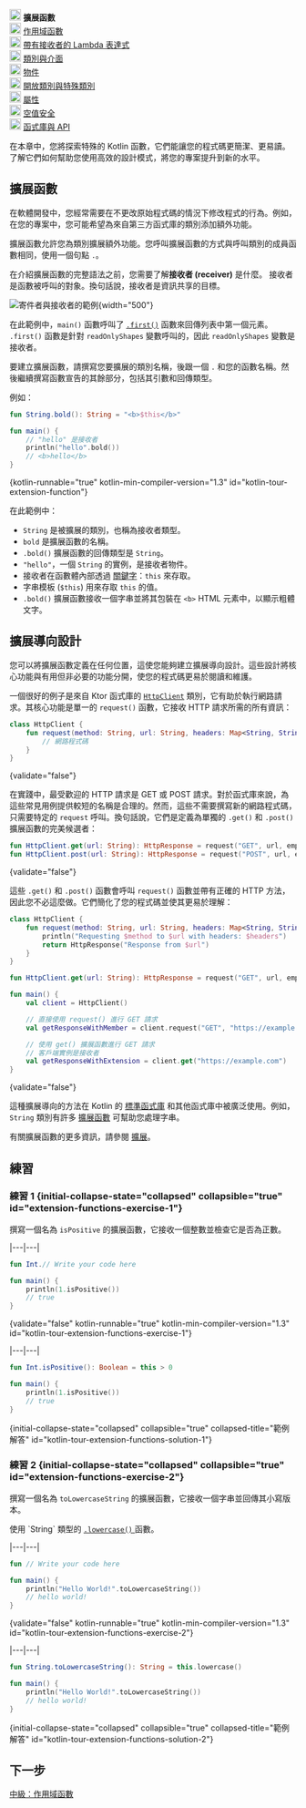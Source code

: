 [//]: # (title: 中級：擴展函數)

<no-index/>

<tldr>
    <p><img src="icon-1.svg" width="20" alt="第一步" /> <strong>擴展函數</strong><br />
        <img src="icon-2-todo.svg" width="20" alt="第二步" /> <a href="kotlin-tour-intermediate-scope-functions.md">作用域函數</a><br />
        <img src="icon-3-todo.svg" width="20" alt="第三步" /> <a href="kotlin-tour-intermediate-lambdas-receiver.md">帶有接收者的 Lambda 表達式</a><br />
        <img src="icon-4-todo.svg" width="20" alt="第四步" /> <a href="kotlin-tour-intermediate-classes-interfaces.md">類別與介面</a><br />
        <img src="icon-5-todo.svg" width="20" alt="第五步" /> <a href="kotlin-tour-intermediate-objects.md">物件</a><br />
        <img src="icon-6-todo.svg" width="20" alt="第六步" /> <a href="kotlin-tour-intermediate-open-special-classes.md">開放類別與特殊類別</a><br />
        <img src="icon-7-todo.svg" width="20" alt="第七步" /> <a href="kotlin-tour-intermediate-properties.md">屬性</a><br />
        <img src="icon-8-todo.svg" width="20" alt="第八步" /> <a href="kotlin-tour-intermediate-null-safety.md">空值安全</a><br />
        <img src="icon-9-todo.svg" width="20" alt="第九步" /> <a href="kotlin-tour-intermediate-libraries-and-apis.md">函式庫與 API</a></p>
</tldr>

在本章中，您將探索特殊的 Kotlin 函數，它們能讓您的程式碼更簡潔、更易讀。了解它們如何幫助您使用高效的設計模式，將您的專案提升到新的水平。

## 擴展函數

在軟體開發中，您經常需要在不更改原始程式碼的情況下修改程式的行為。例如，在您的專案中，您可能希望為來自第三方函式庫的類別添加額外功能。

擴展函數允許您為類別擴展額外功能。您呼叫擴展函數的方式與呼叫類別的成員函數相同，使用一個句點 `.`。

在介紹擴展函數的完整語法之前，您需要了解**接收者 (receiver)** 是什麼。
接收者是函數被呼叫的對象。換句話說，接收者是資訊共享的目標。

![寄件者與接收者的範例](receiver-highlight.png){width="500"}

在此範例中，`main()` 函數呼叫了 [`.first()`](https://kotlinlang.org/api/core/kotlin-stdlib/kotlin.collections/first.html) 函數來回傳列表中第一個元素。
`.first()` 函數是針對 `readOnlyShapes` 變數呼叫的，因此 `readOnlyShapes` 變數是接收者。

要建立擴展函數，請撰寫您要擴展的類別名稱，後跟一個 `.` 和您的函數名稱。然後繼續撰寫函數宣告的其餘部分，包括其引數和回傳類型。

例如：

```kotlin
fun String.bold(): String = "<b>$this</b>"

fun main() {
    // "hello" 是接收者
    println("hello".bold())
    // <b>hello</b>
}
```
{kotlin-runnable="true" kotlin-min-compiler-version="1.3" id="kotlin-tour-extension-function"}

在此範例中：

*   `String` 是被擴展的類別，也稱為接收者類型。
*   `bold` 是擴展函數的名稱。
*   `.bold()` 擴展函數的回傳類型是 `String`。
*   `"hello"`，一個 `String` 的實例，是接收者物件。
*   接收者在函數體內部透過 [關鍵字](keyword-reference.md)：`this` 來存取。
*   字串模板 (`$this`) 用來存取 `this` 的值。
*   `.bold()` 擴展函數接收一個字串並將其包裝在 `<b>` HTML 元素中，以顯示粗體文字。

## 擴展導向設計

您可以將擴展函數定義在任何位置，這使您能夠建立擴展導向設計。這些設計將核心功能與有用但非必要的功能分開，使您的程式碼更易於閱讀和維護。

一個很好的例子是來自 Ktor 函式庫的 [`HttpClient`](https://api.ktor.io/ktor-client/ktor-client-core/io.ktor.client/-http-client/index.html) 類別，它有助於執行網路請求。其核心功能是單一的 `request()` 函數，它接收 HTTP 請求所需的所有資訊：

```kotlin
class HttpClient {
    fun request(method: String, url: String, headers: Map<String, String>): HttpResponse {
        // 網路程式碼
    }
}
```
{validate="false"}

在實踐中，最受歡迎的 HTTP 請求是 GET 或 POST 請求。對於函式庫來說，為這些常見用例提供較短的名稱是合理的。然而，這些不需要撰寫新的網路程式碼，只需要特定的 `request` 呼叫。換句話說，它們是定義為單獨的 `.get()` 和 `.post()` 擴展函數的完美候選者：

```kotlin
fun HttpClient.get(url: String): HttpResponse = request("GET", url, emptyMap())
fun HttpClient.post(url: String): HttpResponse = request("POST", url, emptyMap())
```
{validate="false"}

這些 `.get()` 和 `.post()` 函數會呼叫 `request()` 函數並帶有正確的 HTTP 方法，因此您不必這麼做。它們簡化了您的程式碼並使其更易於理解：

```kotlin
class HttpClient {
    fun request(method: String, url: String, headers: Map<String, String>): HttpResponse {
        println("Requesting $method to $url with headers: $headers")
        return HttpResponse("Response from $url")
    }
}

fun HttpClient.get(url: String): HttpResponse = request("GET", url, emptyMap())

fun main() {
    val client = HttpClient()

    // 直接使用 request() 進行 GET 請求
    val getResponseWithMember = client.request("GET", "https://example.com", emptyMap())

    // 使用 get() 擴展函數進行 GET 請求
    // 客戶端實例是接收者
    val getResponseWithExtension = client.get("https://example.com")
}
```
{validate="false"}

這種擴展導向的方法在 Kotlin 的 [標準函式庫](https://kotlinlang.org/api/latest/jvm/stdlib/) 和其他函式庫中被廣泛使用。例如，`String` 類別有許多 [擴展函數](https://kotlinlang.org/api/latest/jvm/stdlib/kotlin/-string/#extension-functions) 可幫助您處理字串。

有關擴展函數的更多資訊，請參閱 [擴展](extensions.md)。

## 練習

### 練習 1 {initial-collapse-state="collapsed" collapsible="true" id="extension-functions-exercise-1"}

撰寫一個名為 `isPositive` 的擴展函數，它接收一個整數並檢查它是否為正數。

|---|---|
```kotlin
fun Int.// Write your code here

fun main() {
    println(1.isPositive())
    // true
}
```
{validate="false" kotlin-runnable="true" kotlin-min-compiler-version="1.3" id="kotlin-tour-extension-functions-exercise-1"}

|---|---|
```kotlin
fun Int.isPositive(): Boolean = this > 0

fun main() {
    println(1.isPositive())
    // true
}
```
{initial-collapse-state="collapsed" collapsible="true" collapsed-title="範例解答" id="kotlin-tour-extension-functions-solution-1"}

### 練習 2 {initial-collapse-state="collapsed" collapsible="true" id="extension-functions-exercise-2"}

撰寫一個名為 `toLowercaseString` 的擴展函數，它接收一個字串並回傳其小寫版本。

<deflist collapsible="true">
    <def title="提示">
        使用 `String` 類型的 <a href="https://kotlinlang.org/api/latest/jvm/stdlib/kotlin.text/lowercase.html"> <code>.lowercase()</code> </a> 函數。
    </def>
</deflist>

|---|---|
```kotlin
fun // Write your code here

fun main() {
    println("Hello World!".toLowercaseString())
    // hello world!
}
```
{validate="false" kotlin-runnable="true" kotlin-min-compiler-version="1.3" id="kotlin-tour-extension-functions-exercise-2"}

|---|---|
```kotlin
fun String.toLowercaseString(): String = this.lowercase()

fun main() {
    println("Hello World!".toLowercaseString())
    // hello world!
}
```
{initial-collapse-state="collapsed" collapsible="true" collapsed-title="範例解答" id="kotlin-tour-extension-functions-solution-2"}

## 下一步

[中級：作用域函數](kotlin-tour-intermediate-scope-functions.md)